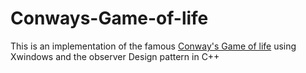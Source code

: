 # Conways-Game-of-life

This is an implementation of the famous <a href = https://en.wikipedia.org/wiki/Conway%27s_Game_of_Life> Conway's Game of life</a> using Xwindows and the observer
Design pattern in C++
